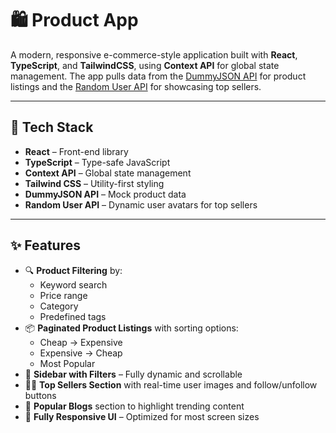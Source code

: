 # 🛍️ Product App

A modern, responsive e-commerce-style application built with **React**, **TypeScript**, and **TailwindCSS**, using **Context API** for global state management. The app pulls data from the [DummyJSON API](https://dummyjson.com/) for product listings and the [Random User API](https://randomuser.me/) for showcasing top sellers.

---

## 🔧 Tech Stack

- **React** – Front-end library
- **TypeScript** – Type-safe JavaScript
- **Context API** – Global state management
- **Tailwind CSS** – Utility-first styling
- **DummyJSON API** – Mock product data
- **Random User API** – Dynamic user avatars for top sellers

---

## ✨ Features

- 🔍 **Product Filtering** by:
  - Keyword search
  - Price range
  - Category
  - Predefined tags
- 📦 **Paginated Product Listings** with sorting options:
  - Cheap → Expensive
  - Expensive → Cheap
  - Most Popular
- 👕 **Sidebar with Filters** – Fully dynamic and scrollable
- 🧑‍💼 **Top Sellers Section** with real-time user images and follow/unfollow buttons
- 📖 **Popular Blogs** section to highlight trending content
- 📱 **Fully Responsive UI** – Optimized for most screen sizes
